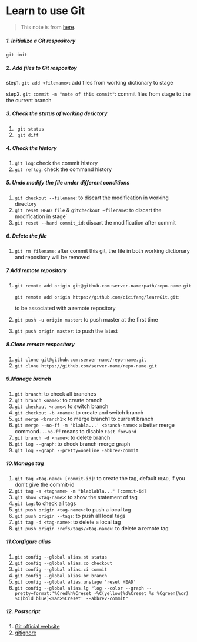 # Learn to use Git

>This note is from [here](https://www.liaoxuefeng.com).

##### 1. Initialize a Git respository 

  `git init`

##### 2. Add files to Git respositoy 
  step1. `git add <filename>`: add files from working dictionary to stage

  step2. `git commit -m "note of this commit"`: commit files from stage to the the current branch

##### 3. Check the status of working derictory 

1. ` git status`
2. ` git diff`

##### 4. Check the history

1.  `git log`: check the commit history
2.  `git reflog`: check the command history

##### 5. Undo modify the file under different conditions

1. `git checkout --filename`: to discart the modification in working directory
2. `git reset HEAD file` & `gitcheckout —filename`: to discart the modification in stage`
3. `git reset --hard commit_id`: discart the modification after commit

##### 6. Delete the file

1.  `git rm filename`: after commit this git, the file in both working dictionary and repository will be removed


##### 7.Add remote repository

1. `git remote add origin git@github.com:server-name:path/repo-name.git`

   `git remote add origin https://github.com/cicifang/learnGit.git`: 

   to be associated with a remote repository

2. `git push -u origin master`: to push master at the first time

3. `git push origin master`:  to push the latest

##### 8.Clone remote respository

1. `git clone git@github.com:server-name/repo-name.git`
2. `git clone https://github.com/server-name/repo-name.git`

##### 9.Manage branch

1. `git branch`: to check all branches
2. `git branch <name>`: to create branch
3. `git checkout <name>`: to switch branch
4. `git checkout -b <name>`: to create and switch branch
5. `git merge <branch1>`: to merge branch1 to current branch
6.  `git merge --no-ff -m 'blabla...' <branch-name>`: a better merge commond. `--no-ff` means to disable `Fast forward` 
7. `git branch -d <name>`: to delete branch
8. `git log --graph`: to check branch-merge graph
9. `git log --graph --pretty=oneline -abbrev-commit`

##### 10.Manage tag

1. `git tag <tag-name> [commit-id]`:  to create the tag, default `HEAD`, if you don't give the commit-id
2. `git tag -a <tagname> -m "blablabla..." [commit-id]` 
3. `git show <tag-name>`: to show the statement of tag
4. `git tag`: to check all tags
5. `git push origin <tag-name>`: to push a local tag
6. `git push origin --tags`: to push all local tags
7. `git tag -d <tag-name>`: to delete a local tag
8. `git push origin :refs/tags/<tag-name>`: to delete a remote tag

##### 11.Configure alias

1. `git config --global alias.st status`
2. `git config --global alias.co checkout`
3. `git config --global alias.ci commit`
4. `git config --global alias.br branch`
5. `git config --global alias.unstage 'reset HEAD'`
6. `git config --global alias.lg "log --color --graph --pretty=format:'%Cred%h%Creset -%C(yellow)%d%Creset %s %Cgreen(%cr) %C(bold blue)<%an>%Creset' --abbrev-commit"`

##### 12. Postscript

1. [Git official website](https://git-scm.com/)
2. [gitignore](https://github.com/github/gitignore)

